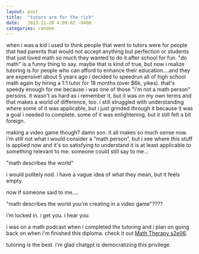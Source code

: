 ```yaml
---
layout: post
title:  "tutors are for the rich"
date:   2023-11-28 4:09:02 -0400
categories: random
---
```

when i was a kid i used to think people that went to tutors were for people that had parents that would not accept anything but perfection or students that just loved math so much they wanted to do it after school for fun.  "do math" is a funny thing to say.  maybe that is kind of true, but now i realize tutoring is for people who can afford to enhance their education....and they are expensive!  about 5 years ago i decided to speedrun all of high school math again by hiring a 1:1 tutor for 18 months (over $6k, yikes).  that's speedy enough for me because i was one of those "i'm not a math person" persons.  it wasn't as hard as i remember it, but it was on my own terms and that makes a world of difference, too.  i still struggled with understanding where some of it was applicable, but i just grinded through it because it was a goal i needed to complete.  some of it was enlightening, but it still felt a bit foreign.

making a video game though?  damn son.  it all makes so much sense now.  i'm still not what i would consider a "math person", but i see where this stuff is applied now and it's so satisfying to understand it is at least applicable to something relevant to me.  someone could still say to me...

"math describes the world"

i would politely nod.  i have a vague idea of what they mean, but it feels empty.

now if someone said to me....

"math describes the world you're creating in a video game"????

i'm locked in.  i get you.  i hear you.

i was on a math podcast when i completed the tutoring and i plan on going back on when i'm finished this diploma.  check it out [Math Therapy s2e06](https://www.maththerapypodcast.com/1734392/8155455).

tutoring is the best.  i'm glad chatgpt is democratizing this privilege.
